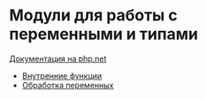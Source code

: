 # Модули для работы с переменными и типами

[Документация на php.net](https://www.php.net/manual/ru/refs.basic.vartype.php)

-   [Внутренние функции](./vartype/other.md)
-   [Обработка переменных](./vartype/var.md)
